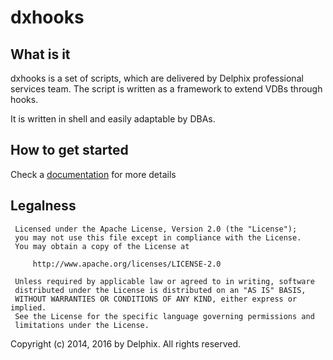 # dxhooks

## What is it

dxhooks is a set of scripts, which are delivered by Delphix professional services team. The script is written as a framework to extend VDBs through hooks.

It is written in shell and easily adaptable by DBAs. 

## How to get started

Check a [documentation](https://github.com/delphix/dxhooks/wiki) for more details

## Legalness
```
 Licensed under the Apache License, Version 2.0 (the "License");
 you may not use this file except in compliance with the License.
 You may obtain a copy of the License at

     http://www.apache.org/licenses/LICENSE-2.0

 Unless required by applicable law or agreed to in writing, software
 distributed under the License is distributed on an "AS IS" BASIS,
 WITHOUT WARRANTIES OR CONDITIONS OF ANY KIND, either express or implied.
 See the License for the specific language governing permissions and
 limitations under the License.
```
Copyright (c) 2014, 2016 by Delphix. All rights reserved.
